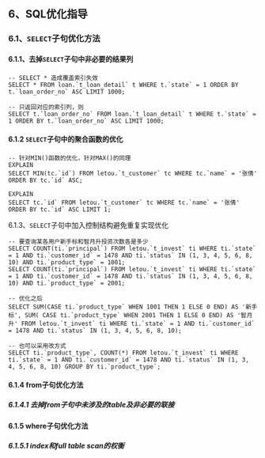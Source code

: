 ## 6、SQL优化指导

### 6.1、`SELECT`子句优化方法

#### 6.1.1、去掉`SELECT`子句中非必要的结果列

```mysql
-- SELECT * 造成覆盖索引失效
SELECT * FROM loan.`t_loan_detail` t WHERE t.`state` = 1 ORDER BY t.`loan_order_no` ASC LIMIT 1000;

-- 只返回对应的索引列，则
SELECT t.`loan_order_no` FROM loan.`t_loan_detail` t WHERE t.`state` = 1 ORDER BY t.`loan_order_no` ASC LIMIT 1000;

```

#### 6.1.2 `SELECT`子句中的聚合函数的优化

```mysql
-- 针对MIN()函数的优化，针对MAX()的同理
EXPLAIN
SELECT MIN(tc.`id`) FROM letou.`t_customer` tc WHERE tc.`name` = '张倩' ORDER BY tc.`id` ASC;

EXPLAIN
SELECT tc.`id` FROM letou.`t_customer` tc WHERE tc.`name` = '张倩' ORDER BY tc.`id` ASC LIMIT 1;
```

6.1.3、`SELECT`子句中加入控制结构避免重复实现优化

```mysql
-- 要查询某各用户新手标和智月升投资次数各是多少
SELECT COUNT(ti.`principal`) FROM letou.`t_invest` ti WHERE ti.`state` = 1 AND ti.`customer_id` = 1478 AND ti.`status` IN (1, 3, 4, 5, 6, 8, 10) AND ti.`product_type` = 1001;
SELECT COUNT(ti.`principal`) FROM letou.`t_invest` ti WHERE ti.`state` = 1 AND ti.`customer_id` = 1478 AND ti.`status` IN (1, 3, 4, 5, 6, 8, 10) AND ti.`product_type` = 2001;

-- 优化之后
SELECT SUM(CASE ti.`product_type` WHEN 1001 THEN 1 ELSE 0 END) AS '新手标', SUM( CASE ti.`product_type` WHEN 2001 THEN 1 ELSE 0 END) AS '智月升' FROM letou.`t_invest` ti WHERE ti.`state` = 1 AND ti.`customer_id` = 1478 AND ti.`status` IN (1, 3, 4, 5, 6, 8, 10);

-- 也可以采用改方式
SELECT ti.`product_type`, COUNT(*) FROM letou.`t_invest` ti WHERE ti.`state` = 1 AND ti.`customer_id` = 1478 AND ti.`status` IN (1, 3, 4, 5, 6, 8, 10) GROUP BY ti.`product_type`;
```

#### 6.1.4 from子句优化方法

##### 6.1.4.1 去掉from子句中未涉及的table及非必要的联接

#### 6.1.5 where子句优化方法

##### 6.1.5.1 index和full table scan的权衡